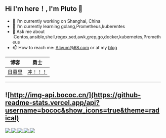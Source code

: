 ## Hi I'm here！, I'm Pluto 👋

- 🔭 I’m currently working on Shanghai, China
- 🌱 I’m currently learning golang,Prometheus,kuberentes
- 💬 Ask me about :Centos,ansible,shell,regex,sed,awk,grep,go,docker,kubernetes,Prometheus
- 📫 How to reach me: [Aliyum@88.com](mailto:Aliyum@88.com) or at my [blog](https://www.bococ.cn)

| 博客                            | 勇士                                  |
| ------------------------------- | ------------------------------------- |
| [日暮里](https://www.bococ.cn/) | [冲！！！](https://img-api.bococ.cn/) |

------

![http://img-api.bococ.cn/](https://github-readme-stats.vercel.app/api?username=bococ&show_icons=true&theme=radical)
---

<a href="https://github.com/bococ/Kube-Prometheus">
  <img align="center" src="https://github-readme-stats.vercel.app/api/pin/?username=bococ&repo=Kube-Prometheus&show_icons=true&theme=radical" />
</a>
<a href="http://img-api.bococ.cn/">
  <img align="center" src="https://github-readme-stats.vercel.app/api/pin/?username=bococ&repo=img-api&show_icons=true&theme=radical" />
</a>

<a href="https://github.com/bococ/ansible-install-telegraf">
  <img align="center" src="https://github-readme-stats.vercel.app/api/pin/?username=bococ&repo=ansible-install-telegraf&show_icons=true&theme=radical" />
</a>
<a href="https://github.com/bococ/ansible-install-k8s">
  <img align="center" src="https://github-readme-stats.vercel.app/api/pin/?username=bococ&repo=ansible-install-k8s&show_icons=true&theme=radical" />
</a>

<a href="http://img-api.bococ.cn/">
  <img align="center" src="https://github-readme-stats.vercel.app/api/top-langs/?username=bococ&hide=javascript,html,css,jinja&layout=compact&theme=radical" />
</a>
